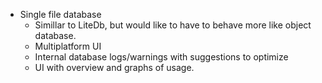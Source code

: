 
 - Single file database
   - Simillar to LiteDb, but would like to have to behave more like object database.
   - Multiplatform UI
   - Internal database logs/warnings with suggestions to optimize
   - UI with overview and graphs of usage.
